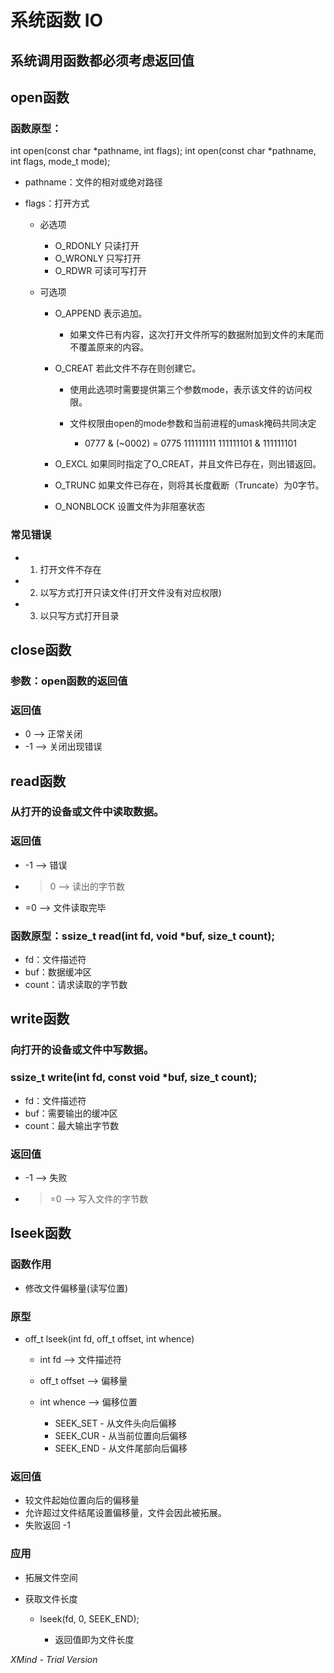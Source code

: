 # 系统函数 IO

## 系统调用函数都必须考虑返回值

## open函数

### 函数原型：
int open(const char *pathname, int flags);
int open(const char *pathname, int flags, mode_t mode);

- pathname：文件的相对或绝对路径
- flags：打开方式

	- 必选项

		- O_RDONLY 只读打开
		- O_WRONLY 只写打开
		- O_RDWR 可读可写打开

	- 可选项

		- O_APPEND 表示追加。

			- 如果文件已有内容，这次打开文件所写的数据附加到文件的末尾而不覆盖原来的内容。

		- O_CREAT 若此文件不存在则创建它。

			- 使用此选项时需要提供第三个参数mode，表示该文件的访问权限。
			- 文件权限由open的mode参数和当前进程的umask掩码共同决定

				- 0777 & (~0002) = 0775
 111111111
 111111101
&
 111111101

		- O_EXCL 如果同时指定了O_CREAT，并且文件已存在，则出错返回。
		- O_TRUNC 如果文件已存在，则将其长度截断（Truncate）为0字节。
		- O_NONBLOCK 设置文件为非阻塞状态

### 常见错误

- 1. 打开文件不存在 
- 2. 以写方式打开只读文件(打开文件没有对应权限)
- 3. 以只写方式打开目录

## close函数

### 参数：open函数的返回值

### 返回值

- 0 --> 正常关闭
- -1 --> 关闭出现错误

## read函数

### 从打开的设备或文件中读取数据。

### 返回值

- -1 --> 错误
- >0 --> 读出的字节数
- =0 --> 文件读取完毕

### 函数原型：ssize_t read(int fd, void *buf, size_t count);  

- fd：文件描述符
- buf：数据缓冲区
- count：请求读取的字节数

## write函数

### 向打开的设备或文件中写数据。

### ssize_t write(int fd, const void *buf, size_t count);

- fd：文件描述符
- buf：需要输出的缓冲区
- count：最大输出字节数

### 返回值

- -1 --> 失败
- >=0 --> 写入文件的字节数

## lseek函数

### 函数作用

-  修改文件偏移量(读写位置)

### 原型

- off_t lseek(int fd, off_t offset, int whence)

	- int fd --> 文件描述符
	- off_t offset --> 偏移量
	- int whence --> 偏移位置

		- SEEK_SET - 从文件头向后偏移
		- SEEK_CUR - 从当前位置向后偏移
		- SEEK_END - 从文件尾部向后偏移

### 返回值

- 较文件起始位置向后的偏移量
- 允许超过文件结尾设置偏移量，文件会因此被拓展。
- 失败返回 -1

### 应用

- 拓展文件空间
- 获取文件长度

	- lseek(fd, 0, SEEK_END);	

		- 返回值即为文件长度

*XMind - Trial Version*